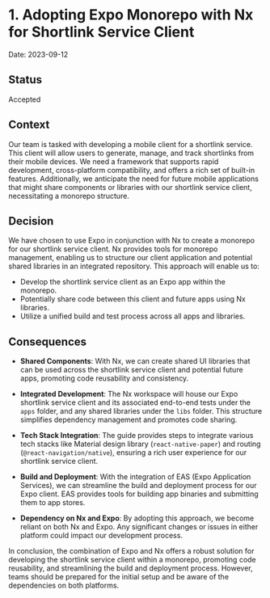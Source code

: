 # 1. Adopting Expo Monorepo with Nx for Shortlink Service Client

Date: 2023-09-12

## Status

Accepted

## Context

Our team is tasked with developing a mobile client for a shortlink service. 
This client will allow users to generate, manage, and track shortlinks from their mobile devices. 
We need a framework that supports rapid development, cross-platform compatibility, and offers a rich set of built-in features. 
Additionally, we anticipate the need for future mobile applications that might share components or 
libraries with our shortlink service client, necessitating a monorepo structure.

## Decision

We have chosen to use Expo in conjunction with Nx to create a monorepo for our shortlink service client. 
Nx provides tools for monorepo management, enabling us to structure our client application and potential shared libraries 
in an integrated repository. This approach will enable us to:

- Develop the shortlink service client as an Expo app within the monorepo.
- Potentially share code between this client and future apps using Nx libraries.
- Utilize a unified build and test process across all apps and libraries.

## Consequences

- **Shared Components**: With Nx, we can create shared UI libraries that can be used across the shortlink service client 
  and potential future apps, promoting code reusability and consistency.

- **Integrated Development**: The Nx workspace will house our Expo shortlink service client and its associated 
  end-to-end tests under the `apps` folder, and any shared libraries under the `libs` folder. This structure simplifies 
  dependency management and promotes code sharing.

- **Tech Stack Integration**: The guide provides steps to integrate various tech stacks like Material design library (`react-native-paper`) 
  and routing (`@react-navigation/native`), ensuring a rich user experience for our shortlink service client.

- **Build and Deployment**: With the integration of EAS (Expo Application Services), we can streamline the build and deployment process 
  for our Expo client. EAS provides tools for building app binaries and submitting them to app stores.

- **Dependency on Nx and Expo**: By adopting this approach, we become reliant on both Nx and Expo. 
  Any significant changes or issues in either platform could impact our development process.

In conclusion, the combination of Expo and Nx offers a robust solution for developing the shortlink service client within a monorepo, 
promoting code reusability, and streamlining the build and deployment process. 
However, teams should be prepared for the initial setup and be aware of the dependencies on both platforms.
